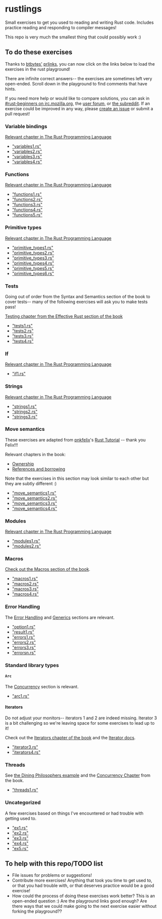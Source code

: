 # rustlings

Small exercises to get you used to reading and writing Rust code. Includes practice reading and responding to
compiler messages!

This repo is very much the smallest thing that could possibly work :)

## To do these exercises

Thanks to [btbytes'](https://twitter.com/btbytes) [prlinks](https://github.com/btbytes/prlink), you can now click on the links below to load the exercises in the rust playground!

There are infinite correct answers-- the exercises are sometimes left very open-ended. Scroll down in the playground to find comments that have hints.

If you need more help or would like to compare solutions, you can ask in [#rust-beginners on irc.mozilla.org](https://chat.mibbit.com/?server=irc.mozilla.org&channel=%23rust-beginners ), the [user forum](https://users.rust-lang.org/), or [the subreddit](https://reddit.com/r/rust). If an exercise could be improved in any way, please [create an issue](https://github.com/carols10cents/rustlings/issues/new) or submit a pull request!

### Variable bindings

[Relevant chapter in The Rust Programming Language](https://doc.rust-lang.org/stable/book/first-edition/variable-bindings.html)

- ["variables1.rs"](https://play.rust-lang.org/?code=%2F%2F+variables1.rs%0A%2F%2F+Make+me+compile%21+Scroll+down+for+hints+%3A%29%0A%0Afn+main%28%29+%7B%0A++++x+%3D+5%3B%0A++++println%21%28%22x+has+the+value+%7B%7D%22%2C+x%29%3B%0A%7D%0A%0A%0A%0A%0A%0A%0A%0A%0A%0A%0A%0A%0A%0A%0A%0A%0A%0A%0A%0A%0A%0A%0A%0A%0A%0A%0A%0A%0A%0A%0A%0A%0A%0A%2F%2F+Hint%3A+The+declaration+on+line+4+is+missing+a+keyword+that+is+needed+in+Rust%0A%2F%2F+to+create+a+new+variable+binding.%0A)
- ["variables2.rs"](https://play.rust-lang.org/?code=%2F%2F+variables2.rs%0A%2F%2F+Make+me+compile%21+Scroll+down+for+hints+%3A%29%0A%0Afn+main%28%29+%7B%0A++++let+x%3B%0A++++if+x+%3D%3D+10+%7B%0A++++++++println%21%28%22Ten%21%22%29%3B%0A++++%7D+else+%7B%0A++++++++println%21%28%22Not+ten%21%22%29%3B%0A++++%7D%0A%7D%0A%0A%0A%0A%0A%0A%0A%0A%0A%0A%0A%0A%0A%0A%0A%0A%0A%0A%0A%0A%0A%0A%0A%0A%0A%0A%0A%0A%0A%0A%2F%2F+The+compiler+message+is+saying+that+Rust+cannot+infer+the+type+that+the%0A%2F%2F+variable+binding+%60x%60+has+with+what+is+given+here.%0A%2F%2F+What+happens+if+you+annotate+line+4+with+a+type+annotation%3F%0A%2F%2F+What+if+you+give+x+a+value%3F%0A%2F%2F+What+if+you+do+both%3F%0A%2F%2F+What+type+should+x+be%2C+anyway%3F%0A%2F%2F+What+if+x+is+the+same+type+as+10%3F+What+if+it%27s+a+different+type%3F%0A)
- ["variables3.rs"](https://play.rust-lang.org/?code=%2F%2F+variables3.rs%0A%2F%2F+Make+me+compile%21+Scroll+down+for+hints+%3A%29%0A%0Afn+main%28%29+%7B%0A++++let+x+%3D+3%3B%0A++++println%21%28%22Number+%7B%7D%22%2C+x%29%3B%0A++++x+%3D+5%3B%0A++++println%21%28%22Number+%7B%7D%22%2C+x%29%3B%0A%7D%0A%0A%0A%0A%0A%0A%0A%0A%0A%0A%0A%0A%0A%0A%0A%0A%0A%0A%0A%0A%0A%0A%0A%0A%0A%0A%0A%0A%0A%0A%0A%0A%2F%2F+In+Rust%2C+variable+bindings+are+immutable+by+default.+But+here+we%27re+trying%0A%2F%2F+to+reassign+a+different+value+to+x%21+There%27s+a+keyword+we+can+use+to+make%0A%2F%2F+a+variable+binding+mutable+instead.%0A)
- ["variables4.rs"](https://play.rust-lang.org/?code=%2F%2F+variables4.rs%0A%2F%2F+Make+me+compile%21+Scroll+down+for+hints+%3A%29%0A%0Afn+main%28%29+%7B%0A++++let+x%3A+i32%3B%0A++++println%21%28%22Number+%7B%7D%22%2C+x%29%3B%0A%7D%0A%0A%0A%0A%0A%0A%0A%0A%0A%0A%0A%0A%0A%0A%0A%0A%0A%0A%0A%0A%0A%0A%0A%0A%0A%0A%0A%0A%0A%0A%0A%0A%0A%0A%2F%2F+Oops%21+In+this+exercise%2C+we+have+a+variable+binding+that+we%27ve+created+on%0A%2F%2F+line+4%2C+and+we%27re+trying+to+use+it+on+line+5%2C+but+we+haven%27t+given+it+a%0A%2F%2F+value.+We+can%27t+print+out+something+that+isn%27t+there%3B+try+giving+x+a+value%21%0A%2F%2F+This+is+an+error+that+can+cause+bugs+that%27s+very+easy+to+make+in+any%0A%2F%2F+programming+language+--+thankfully+the+Rust+compiler+has+caught+this+for+us%21%0A)

### Functions

[Relevant chapter in The Rust Programming Language](https://doc.rust-lang.org/stable/book/first-edition/functions.html)

- ["functions1.rs"](https://play.rust-lang.org/?code=%2F%2F+functions1.rs%0A%2F%2F+Make+me+compile%21+Scroll+down+for+hints+%3A%29%0A%0Afn+main%28%29+%7B%0A++++call_me%28%29%3B%0A%7D%0A%0A%0A%0A%0A%0A%0A%0A%0A%0A%0A%0A%0A%0A%0A%0A%0A%0A%0A%0A%0A%0A%0A%0A%0A%0A%0A%0A%0A%0A%0A%0A%0A%0A%0A%2F%2F+This+main+function+is+calling+a+function+that+it+expects+to+exist%2C+but+the%0A%2F%2F+function+doesn%27t+exist.+It+expects+this+function+to+have+the+name+%60call_me%60.%0A%2F%2F+It+expects+this+function+to+not+take+any+arguments+and+not+return+a+value.%0A%2F%2F+Sounds+a+lot+like+%60main%60%2C+doesn%27t+it%3F%0A)
- ["functions2.rs"](https://play.rust-lang.org/?code=%2F%2F+functions2.rs%0A%2F%2F+Make+me+compile%21+Scroll+down+for+hints+%3A%29%0A%0Afn+main%28%29+%7B%0A++++call_me%283%29%3B%0A%7D%0A%0Afn+call_me%28num%29+%7B%0A++++for+i+in+0..num+%7B%0A++++++++println%21%28%22Ring%21+Call+number+%7B%7D%22%2C+i+%2B+1%29%3B%0A++++%7D%0A%7D%0A%0A%0A%0A%0A%0A%0A%0A%0A%0A%0A%0A%0A%0A%0A%0A%0A%0A%0A%0A%0A%0A%0A%0A%0A%0A%0A%0A%0A%2F%2F+Rust+requires+that+all+parts+of+a+function%27s+signature+have+type+annotations%2C%0A%2F%2F+but+%60call_me%60+is+missing+the+type+annotation+of+%60num%60.%0A)
- ["functions3.rs"](https://play.rust-lang.org/?code=%2F%2F+functions3.rs%0A%2F%2F+Make+me+compile%21+Scroll+down+for+hints+%3A%29%0A%0Afn+main%28%29+%7B%0A++++call_me%28%29%3B%0A%7D%0A%0Afn+call_me%28num%3A+i32%29+%7B%0A++++for+i+in+0..num+%7B%0A++++++++println%21%28%22Ring%21+Call+number+%7B%7D%22%2C+i+%2B+1%29%3B%0A++++%7D%0A%7D%0A%0A%0A%0A%0A%0A%0A%0A%0A%0A%0A%0A%0A%0A%0A%0A%0A%0A%0A%0A%0A%0A%0A%0A%0A%0A%0A%0A%0A%2F%2F+This+time%2C+the+function+*declaration*+is+okay%2C+but+there%27s+something+wrong%0A%2F%2F+with+the+place+where+we%27re+calling+the+function.%0A)
- ["functions4.rs"](https://play.rust-lang.org/?code=%2F%2F+functions4.rs%0A%2F%2F+Make+me+compile%21+Scroll+down+for+hints+%3A%29%0A%0A%2F%2F+This+store+is+having+a+sale+where+if+the+price+is+an+even+number%2C+you+get%0A%2F%2F+10+%28money+unit%29+off%2C+but+if+it%27s+an+odd+number%2C+it%27s+3+%28money+unit%29+less.%0A%0Afn+main%28%29+%7B%0A++++let+original_price+%3D+51%3B%0A++++println%21%28%22Your+sale+price+is+%7B%7D%22%2C+sale_price%28original_price%29%29%3B%0A%7D%0A%0Afn+sale_price%28price%3A+i32%29+-%3E+%7B%0A++++if+is_even%28price%29+%7B%0A++++++++price+-+10%0A++++%7D+else+%7B%0A++++++++price+-+3%0A++++%7D%0A%7D%0A%0Afn+is_even%28num%3A+i32%29+-%3E+bool+%7B%0A++++num+%25+2+%3D%3D+0%0A%7D%0A%0A%0A%0A%0A%0A%0A%0A%0A%0A%0A%0A%0A%0A%0A%0A%0A%0A%0A%0A%2F%2F+The+error+message+points+to+line+10+and+says+it+expects+a+type+after+the%0A%2F%2F+%60-%3E%60.+This+is+where+the+function%27s+return+type+should+be--+take+a+look+at%0A%2F%2F+the+%60is_even%60+function+for+an+example%21%0A)
- ["functions5.rs"](https://play.rust-lang.org/?code=%2F%2F+functions5.rs%0A%2F%2F+Make+me+compile%21+Scroll+down+for+hints+%3A%29%0A%0Afn+main%28%29+%7B%0A++++let+answer+%3D+square%283%29%3B%0A++++println%21%28%22The+answer+is+%7B%7D%22%2C+answer%29%3B%0A%7D%0A%0Afn+square%28num%3A+i32%29+-%3E+i32+%7B%0A++++num+*+num%3B%0A%7D%0A%0A%0A%0A%0A%0A%0A%0A%0A%0A%0A%0A%0A%0A%0A%0A%0A%0A%0A%0A%0A%0A%0A%0A%0A%0A%0A%0A%0A%0A%2F%2F+This+is+a+really+common+error+that+can+be+fixed+by+removing+one+character.%0A%2F%2F+It+happens+because+Rust+distinguishes+between+expressions+and+statements%3A+expressions+return%0A%2F%2F+a+value+and+statements+don%27t.+We+want+to+return+a+value+from+the+%60square%60+function%2C+but+it%0A%2F%2F+isn%27t+returning+one+right+now...%0A)

### Primitive types

[Relevant chapter in The Rust Programming Language](https://doc.rust-lang.org/stable/book/first-edition/primitive-types.html)

- ["primitive_types1.rs"](https://play.rust-lang.org/?code=%2F%2F+primitive_types1.rs%0A%2F%2F+Fill+in+the+rest+of+the+line+that+has+code+missing%21%0A%2F%2F+No+hints%2C+there%27s+no+tricks%2C+just+get+used+to+typing+these+%3A%29%0A%0Afn+main%28%29+%7B%0A++++%2F%2F+Booleans+%28%60bool%60%29%0A%0A++++let+is_morning+%3D+true%3B%0A++++if+is_morning+%7B%0A++++++++println%21%28%22Good+morning%21%22%29%3B%0A++++%7D%0A%0A++++let+%2F%2F+Finish+the+rest+of+this+line+like+the+example%21+Or+make+it+be+false%21%0A++++if+is_evening+%7B%0A++++++++println%21%28%22Good+evening%21%22%29%3B%0A++++%7D%0A%7D%0A)
- ["primitive_types2.rs"](https://play.rust-lang.org/?code=%2F%2F+primitive_types2.rs%0A%2F%2F+Fill+in+the+rest+of+the+line+that+has+code+missing%21%0A%2F%2F+No+hints%2C+there%27s+no+tricks%2C+just+get+used+to+typing+these+%3A%29%0A%0Afn+main%28%29+%7B%0A++++%2F%2F+Characters+%28%60char%60%29%0A%0A++++let+my_first_initial+%3D+%27C%27%3B%0A++++if+my_first_initial.is_alphabetic%28%29+%7B%0A++++++++println%21%28%22Alphabetical%21%22%29%3B%0A++++%7D+else+if+my_first_initial.is_numeric%28%29+%7B%0A++++++++println%21%28%22Numerical%21%22%29%3B%0A++++%7D+else+%7B%0A++++++++println%21%28%22Neither+alphabetic+nor+numeric%21%22%29%3B%0A++++%7D%0A%0A++++let+%2F%2F+Finish+this+line+like+the+example%21+What%27s+your+favorite+character%3F%0A++++%2F%2F+Try+a+letter%2C+try+a+number%2C+try+a+special+character%2C+try+a+character%0A++++%2F%2F+from+a+different+language+than+your+own%2C+try+an+emoji%21%0A++++if+your_character.is_alphabetic%28%29+%7B%0A++++++++println%21%28%22Alphabetical%21%22%29%3B%0A++++%7D+else+if+your_character.is_numeric%28%29+%7B%0A++++++++println%21%28%22Numerical%21%22%29%3B%0A++++%7D+else+%7B%0A++++++++println%21%28%22Neither+alphabetic+nor+numeric%21%22%29%3B%0A++++%7D%0A%7D%0A)
- ["primitive_types3.rs"](https://play.rust-lang.org/?code=%2F%2F+primitive_types3.rs%0A%2F%2F+Create+an+array+with+at+least+100+elements+in+it+where+the+%3F%3F%3F+is.+%0A%2F%2F+Scroll+down+for+hints%21%0A%0Afn+main%28%29+%7B%0A++++let+a+%3D+%3F%3F%3F%0A%0A++++if+a.len%28%29+%3E%3D+100+%7B%0A++++++++println%21%28%22Wow%2C+that%27s+a+big+array%21%22%29%3B%0A++++%7D+else+%7B%0A++++++++println%21%28%22Meh%2C+I+eat+arrays+like+that+for+breakfast.%22%29%3B%0A++++%7D%0A%7D%0A%0A%0A%0A%0A%0A%0A%0A%0A%0A%0A%0A%0A%0A%0A%0A%0A%0A%0A%0A%0A%0A%0A%0A%0A%0A%0A%0A%2F%2F+There%27s+a+shorthand+to+initialize+Arrays+with+a+certain+size+that+does+not+%0A%2F%2F+require+you+to+type+in+100+items+%28but+you+certainly+can+if+you+want%21%29%0A%2F%2F+Check+out+the+Primitive+Types+-%3E+Arrays+section+of+the+book%3A%0A%2F%2F+https%3A%2F%2Fdoc.rust-lang.org%2Fstable%2Fbook%2Fsecond-edition%2Fch03-02-data-types.html%23arrays%0A%2F%2F+Bonus%3A+what+are+some+other+things+you+could+have+that+would+return+true%0A%2F%2F+for+%60a.len%28%29+%3E%3D+100%60%3F%0A)
- ["primitive_types4.rs"](https://play.rust-lang.org/?code=%2F%2F+primitive_types4.rs%0A%2F%2F+Get+a+slice+out+of+Array+a+where+the+%3F%3F%3F+is+so+that+the+%60if%60+statement%0A%2F%2F+returns+true.+Scroll+down+for+hints%21%21%0A%0Afn+main%28%29+%7B%0A++++let+a+%3D+%5B1%2C+2%2C+3%2C+4%2C+5%5D%3B%0A%0A++++let+nice_slice+%3D+%3F%3F%3F%0A%0A++++if+nice_slice+%3D%3D+%5B2%2C+3%2C+4%5D+%7B%0A++++++++println%21%28%22Nice+slice%21%22%29%3B%0A++++%7D+else+%7B%0A++++++++println%21%28%22Not+quite+what+I+was+expecting...+I+see%3A+%7B%3A%3F%7D%22%2C+nice_slice%29%3B%0A++++%7D%0A%7D%0A%0A%0A%0A%0A%0A%0A%0A%0A%0A%0A%0A%0A%0A%0A%0A%0A%0A%0A%0A%0A%0A%0A%0A%0A%0A%2F%2F+Take+a+look+at+the+Primitive+Types+-%3E+Slices+section+of+the+book%3A%0A%2F%2F+http%3A%2F%2Fdoc.rust-lang.org%2Fstable%2Fbook%2Fprimitive-types.html%23slices%0A%2F%2F+and+use+the+starting+and+ending+indices+of+the+items+in+the+Array%0A%2F%2F+that+you+want+to+end+up+in+the+slice.%0A%0A%2F%2F+If+you%27re+curious+why+the+right+hand+of+the+%60%3D%3D%60+comparison+does+not%0A%2F%2F+have+an+ampersand+for+a+reference+since+the+left+hand+side+is+a%0A%2F%2F+reference%2C+take+a+look+at+the+Deref+coercions+chapter%3A%0A%2F%2F+http%3A%2F%2Fdoc.rust-lang.org%2Fstable%2Fbook%2Fderef-coercions.html%0A)
- ["primitive_types5.rs"](https://play.rust-lang.org/?code=%2F%2F+primitive_types5.rs%0A%2F%2F+Destructure+the+%60cat%60+tuple+so+that+the+println+will+work.%0A%2F%2F+Scroll+down+for+hints%21%0A%0Afn+main%28%29+%7B%0A++++let+cat+%3D+%28%22Furry+McFurson%22%2C+3.5%29%3B%0A++++let+%2F*+your+pattern+here+*%2F+%3D+cat%3B%0A%0A++++println%21%28%22%7B%7D+is+%7B%7D+years+old.%22%2C+name%2C+age%29%3B%0A%7D%0A%0A%0A%0A%0A%0A%0A%0A%0A%0A%0A%0A%0A%0A%0A%0A%0A%0A%0A%0A%0A%0A%0A%0A%0A%0A%0A%0A%0A%0A%0A%2F%2F+Take+a+look+at+the+Primitive+Types+-%3E+Tuples+section+of+the+book%3A%0A%2F%2F+http%3A%2F%2Fdoc.rust-lang.org%2Fstable%2Fbook%2Fprimitive-types.html%23tuples%0A%2F%2F+Particularly+the+part+about+%22destructuring+lets%22.+You%27ll+need+to%0A%2F%2F+make+a+pattern+to+bind+%60name%60+and+%60age%60+to+the+appropriate+parts%0A%2F%2F+of+the+tuple.+You+can+do+it%21%21%0A)
- ["primitive_types6.rs"](https://play.rust-lang.org/?code=%2F%2F+primitive_types6.rs%0A%2F%2F+Use+a+tuple+index+to+access+the+second+element+of+%60numbers%60.%0A%2F%2F+You+can+put+this+right+into+the+%60println%21%60+where+the+%3F%3F%3F+is.%0A%2F%2F+Scroll+down+for+hints%21%0A%0Afn+main%28%29+%7B%0A++++let+numbers+%3D+%281%2C+2%2C+3%29%3B%0A++++println%21%28%22The+second+number+is+%7B%7D%22%2C+%3F%3F%3F%29%3B%0A%7D%0A%0A%0A%0A%0A%0A%0A%0A%0A%0A%0A%0A%0A%0A%0A%0A%0A%0A%0A%0A%0A%0A%0A%0A%0A%0A%0A%0A%0A%0A%0A%0A%2F%2F+While+you+could+use+a+destructuring+%60let%60+for+the+tuple+here%2C+try+%0A%2F%2F+indexing+into+it+instead%2C+as+explained+here%3A%0A%2F%2F+http%3A%2F%2Fdoc.rust-lang.org%2Fstable%2Fbook%2Fprimitive-types.html%23tuple-indexing%0A%2F%2F+Now+you+have+another+tool+in+your+toolbox%21%0A)

### Tests

Going out of order from the Syntax and Semantics section of the book to cover tests-- many of the
following exercises will ask you to make tests pass!

[Testing chapter from the Effective Rust section of the book](https://doc.rust-lang.org/stable/book/first-edition/testing.html)

- ["tests1.rs"](https://play.rust-lang.org/?code=%2F%2F+tests1.rs%0A%2F%2F+Tests+are+important+to+ensure+that+your+code+does+what+you+think+it+should+do.%0A%2F%2F+Tests+can+be+run+on+this+file+with+the+following+command%3A%0A%2F%2F+rustc+--test+tests1.rs%0A%0A%2F%2F+This+test+has+a+problem+with+it+--+make+the+test+compile%21+Make+the+test%0A%2F%2F+pass%21+Make+the+test+fail%21+Scroll+down+for+hints+%3A%29%0A%0A%23%5Bcfg%28test%29%5D%0Amod+tests+%7B%0A++++%23%5Btest%5D%0A++++fn+you_can_assert%28%29+%7B%0A++++++++assert%21%28%29%3B%0A++++%7D%0A%7D%0A%0A%0A%0A%0A%0A%0A%0A%0A%0A%0A%0A%0A%0A%0A%0A%0A%0A%0A%0A%0A%0A%0A%0A%0A%0A%0A%0A%0A%0A%2F%2F+You+don%27t+even+need+to+write+any+code+to+test+--+you+can+just+test+values+and+run+that%2C+even%0A%2F%2F+though+you+wouldn%27t+do+that+in+real+life+%3A%29+%60assert%21%60+is+a+macro+that+needs+an+argument.%0A%2F%2F+Depending+on+the+value+of+the+argument%2C+%60assert%21%60+will+do+nothing+%28in+which+case+the+test+will%0A%2F%2F+pass%29+or+%60assert%21%60+will+panic+%28in+which+case+the+test+will+fail%29.+So+try+giving+different+values%0A%2F%2F+to+%60assert%21%60+and+see+which+ones+compile%2C+which+ones+pass%2C+and+which+ones+fail+%3A%29%0A)
- ["tests2.rs"](https://play.rust-lang.org/?code=%2F%2F+tests2.rs%0A%2F%2F+This+test+has+a+problem+with+it+--+make+the+test+compile%21+Make+the+test%0A%2F%2F+pass%21+Make+the+test+fail%21+Scroll+down+for+hints+%3A%29%0A%0A%23%5Bcfg%28test%29%5D%0Amod+tests+%7B%0A++++%23%5Btest%5D%0A++++fn+you_can_assert_eq%28%29+%7B%0A++++++++assert_eq%21%28%29%3B%0A++++%7D%0A%7D%0A%0A%0A%0A%0A%0A%0A%0A%0A%0A%0A%0A%0A%0A%0A%0A%0A%0A%0A%0A%0A%0A%0A%0A%0A%0A%0A%0A%0A%0A%2F%2F+Like+the+previous+exercise%2C+you+don%27t+need+to+write+any+code+to+get+this+test+to+compile+and%0A%2F%2F+run.+%60assert_eq%21%60+is+a+macro+that+takes+two+arguments+and+compares+them.+Try+giving+it+two%0A%2F%2F+values+that+are+equal%21+Try+giving+it+two+arguments+that+are+different%21+Try+giving+it+two+values%0A%2F%2F+that+are+of+different+types%21+Try+switching+which+argument+comes+first+and+which+comes+second%21%0A)
- ["tests3.rs"](https://play.rust-lang.org/?code=%2F%2F+tests3.rs%0A%2F%2F+This+test+isn%27t+testing+our+function+--+make+it+do+that+in+such+a+way+that%0A%2F%2F+the+test+passes.+Then+write+a+second+test+that+tests+that+we+get+the+result%0A%2F%2F+we+expect+to+get+when+we+call+%60is_even%285%29%60.+Scroll+down+for+hints%21%0A%0Apub+fn+is_even%28num%3A+i32%29+-%3E+bool+%7B%0A++++num+%25+2+%3D%3D+0%0A%7D%0A%0A%23%5Bcfg%28test%29%5D%0Amod+tests+%7B%0A++++use+super%3A%3A*%3B%0A%0A++++%23%5Btest%5D%0A++++fn+is_true_when_even%28%29+%7B%0A++++++++assert%21%28false%29%3B%0A++++%7D%0A%7D%0A%0A%0A%0A%0A%0A%0A%0A%0A%0A%0A%0A%0A%0A%0A%0A%0A%0A%0A%0A%0A%0A%0A%2F%2F+You+can+call+a+function+right+where+you%27re+passing+arguments+to+%60assert%21%60+--+so+you+could+do%0A%2F%2F+something+like+%60assert%21%28having_fun%28%29%29%60.+If+you+want+to+check+that+you+indeed+get+false%2C+you%0A%2F%2F+can+negate+the+result+of+what+you%27re+doing+using+%60%21%60%2C+like+%60assert%21%28%21having_fun%28%29%29%60.%0A)
- ["tests4.rs"](https://play.rust-lang.org/?code=%2F%2F+tests4.rs%0A%2F%2F+This+test+isn%27t+testing+our+function+--+make+it+do+that+in+such+a+way+that%0A%2F%2F+the+test+passes.+Then+write+a+second+test+that+tests+that+we+get+the+result%0A%2F%2F+we+expect+to+get+when+we+call+%60times_two%60+with+a+negative+number.%0A%2F%2F+No+hints%2C+you+can+do+this+%3A%29%0A%0Apub+fn+times_two%28num%3A+i32%29+-%3E+i32+%7B%0A++++num+*+2%0A%7D%0A%0A%23%5Bcfg%28test%29%5D%0Amod+tests+%7B%0A++++use+super%3A%3A*%3B%0A%0A++++%23%5Btest%5D%0A++++fn+returns_twice_of_positive_numbers%28%29+%7B%0A++++++++assert_eq%21%284%2C+4%29%3B%0A++++%7D%0A%7D%0A)

### If

[Relevant chapter in The Rust Programming Language](https://doc.rust-lang.org/stable/book/first-edition/if.html)

- ["if1.rs"](https://play.rust-lang.org/?code=%2F%2F+if1.rs%0A%0Apub+fn+bigger%28a%3A+i32%2C+b%3Ai32%29+-%3E+i32+%7B%0A++++%2F%2F+Complete+this+function+to+return+the+bigger+number%21%0A++++%2F%2F+Do+not+use%3A%0A++++%2F%2F+-+return%0A++++%2F%2F+-+another+function+call%0A++++%2F%2F+-+additional+variables%0A++++%2F%2F+Scroll+down+for+hints.%0A%7D%0A%0A%23%5Bcfg%28test%29%5D%0Amod+tests+%7B%0A++++use+super%3A%3A*%3B%0A%0A++++%23%5Btest%5D%0A++++fn+ten_is_bigger_than_eight%28%29+%7B%0A++++++++assert_eq%21%2810%2C+bigger%2810%2C+8%29%29%3B%0A++++%7D%0A%0A++++%23%5Btest%5D%0A++++fn+fortytwo_is_bigger_than_thirtytwo%28%29+%7B%0A++++++++assert_eq%21%2842%2C+bigger%2832%2C+42%29%29%3B%0A++++%7D%0A%7D%0A%0A%0A%0A%0A%0A%0A%0A%0A%0A%0A%0A%0A%0A%0A%0A%0A%0A%0A%0A%0A%0A%0A%0A%0A%0A%2F%2F+It%27s+possible+to+do+this+in+one+line+if+you+would+like%21%0A%2F%2F+Some+similar+examples+from+other+languages%3A%0A%2F%2F+-+In+C%28%2B%2B%29+this+would+be%3A+%60a+%3E+b+%3F+a+%3A+b%60%0A%2F%2F+-+In+Python+this+would+be%3A++%60a+if+a+%3E+b+else+b%60%0A%2F%2F+Remember+in+Rust+that%3A%0A%2F%2F+-+the+%60if%60+condition+does+not+need+to+be+surrounded+by+parentheses%0A%2F%2F+-+%60if%60%2F%60else%60+conditionals+are+expressions%0A%2F%2F+-+Each+condition+is+followed+by+a+%60%7B%7D%60+block.%0A)

### Strings

[Relevant chapter in The Rust Programming Language](https://doc.rust-lang.org/stable/book/first-edition/strings.html)

- ["strings1.rs"](https://play.rust-lang.org/?code=%2F%2F+strings1.rs%0A%2F%2F+Make+me+compile+without+changing+the+function+signature%21+Scroll+down+for+hints+%3A%29%0A%0Afn+main%28%29+%7B%0A++++let+answer+%3D+current_favorite_color%28%29%3B%0A++++println%21%28%22My+current+favorite+color+is+%7B%7D%22%2C+answer%29%3B%0A%7D%0A%0Afn+current_favorite_color%28%29+-%3E+String+%7B%0A++++%22blue%22%0A%7D%0A%0A%0A%0A%0A%0A%0A%0A%0A%0A%0A%0A%0A%0A%0A%0A%0A%0A%0A%0A%0A%0A%0A%0A%0A%0A%0A%0A%0A%0A%2F%2F+The+%60current_favorite_color%60+function+is+currently+returning+a+string+slice+with+the+%60%27static%60%0A%2F%2F+lifetime.+We+know+this+because+the+data+of+the+string+lives+in+our+code+itself+--+it+doesn%27t%0A%2F%2F+come+from+a+file+or+user+input+or+another+program+--+so+it+will+live+as+long+as+our+program%0A%2F%2F+lives.+But+it+is+still+a+string+slice.+There%27s+one+way+to+create+a+%60String%60+by+converting+a%0A%2F%2F+string+slice+covered+in+the+Strings+chapter+of+the+book%2C+and+another+way+that+uses+the+%60From%60%0A%2F%2F+trait.%0A)
- ["strings2.rs"](https://play.rust-lang.org/?code=%2F%2F+strings2.rs%0A%2F%2F+Make+me+compile+without+changing+the+function+signature%21+Scroll+down+for+hints+%3A%29%0A%0Afn+main%28%29+%7B%0A++++let+word+%3D+String%3A%3Afrom%28%22green%22%29%3B+%2F%2F+Try+not+changing+this+line+%3A%29%0A++++if+is_a_color_word%28word%29+%7B%0A++++++++println%21%28%22That+is+a+color+word+I+know%21%22%29%3B%0A++++%7D+else+%7B%0A++++++++println%21%28%22That+is+not+a+color+word+I+know.%22%29%3B%0A++++%7D%0A%7D%0A%0Afn+is_a_color_word%28attempt%3A+%26str%29+-%3E+bool+%7B%0A++++attempt+%3D%3D+%22green%22+%7C%7C+attempt+%3D%3D+%22blue%22+%7C%7C+attempt+%3D%3D+%22red%22%0A%7D%0A%0A%0A%0A%0A%0A%0A%0A%0A%0A%0A%0A%0A%0A%0A%0A%0A%0A%0A%0A%0A%0A%0A%0A%0A%0A%0A%2F%2F+Yes%2C+it+would+be+really+easy+to+fix+this+by+just+changing+the+value+bound+to+%60word%60+to+be+a%0A%2F%2F+string+slice+instead+of+a+%60String%60%2C+wouldn%27t+it%3F%3F+There+is+a+way+to+add+one+character+to+line%0A%2F%2F+5%2C+though%2C+that+will+coerce+the+%60String%60+into+a+string+slice.%0A)
- ["strings3.rs"](https://play.rust-lang.org/?code=%2F%2F+strings3.rs%0A%2F%2F+Ok%2C+here+are+a+bunch+of+values--+some+are+%60Strings%60%2C+some+are+%60%26strs%60.+Your%0A%2F%2F+task+is+to+call+one+of+these+two+functions+on+each+value+depending+on+what%0A%2F%2F+you+think+each+value+is.+That+is%2C+add+either+%60string_slice%60+or+%60string%60%0A%2F%2F+before+the+parentheses+on+each+line.+If+you%27re+right%2C+it+will+compile%21%0A%0Afn+string_slice%28arg%3A+%26str%29+%7B+println%21%28%22%7B%7D%22%2C+arg%29%3B+%7D%0Afn+string%28arg%3A+String%29+%7B+println%21%28%22%7B%7D%22%2C+arg%29%3B+%7D%0A%0Afn+main%28%29+%7B%0A++++%28%22blue%22%29%3B%0A++++%28%22red%22.to_string%28%29%29%3B%0A++++%28String%3A%3Afrom%28%22hi%22%29%29%3B%0A++++%28%22rust+is+fun%21%22.to_owned%28%29%29%3B%0A++++%28%22nice+weather%22.into%28%29%29%3B%0A++++%28format%21%28%22Interpolation+%7B%7D%22%2C+%22Station%22%29%29%3B%0A++++%28%26String%3A%3Afrom%28%22abc%22%29%5B0..1%5D%29%3B%0A++++%28%22++hello+there+%22.trim%28%29%29%3B%0A++++%28%22Happy+Monday%21%22.to_string%28%29.replace%28%22Mon%22%2C+%22Tues%22%29%29%3B%0A++++%28%22mY+sHiFt+KeY+iS+sTiCkY%22.to_lowercase%28%29%29%3B%0A%7D%0A)

### Move semantics

These exercises are adapted from [pnkfelix]()'s [Rust Tutorial](https://pnkfelix.github.io/rust-examples-icfp2014/) -- thank you Felix!!!

Relevant chapters in the book:
- [Ownership](https://doc.rust-lang.org/stable/book/first-edition/ownership.html)
- [References and borrowing](https://doc.rust-lang.org/stable/book/first-edition/references-and-borrowing.html)

Note that the exercises in this section may look similar to each other but they are subtly different :)

- ["move_semantics1.rs"](https://play.rust-lang.org/?code=%2F%2F+move_semantics1.rs%0A%2F%2F+Make+me+compile%21+Scroll+down+for+hints+%3A%29%0A%0Apub+fn+main%28%29+%7B%0A++++let+vec0+%3D+Vec%3A%3Anew%28%29%3B%0A%0A++++let+vec1+%3D+fill_vec%28vec0%29%3B%0A%0A++++println%21%28%22%7B%7D+has+length+%7B%7D+content+%60%7B%3A%3F%7D%60%22%2C+%22vec1%22%2C+vec1.len%28%29%2C+vec1%29%3B%0A%0A++++vec1.push%2888%29%3B%0A%0A++++println%21%28%22%7B%7D+has+length+%7B%7D+content+%60%7B%3A%3F%7D%60%22%2C+%22vec1%22%2C+vec1.len%28%29%2C+vec1%29%3B%0A%0A%7D%0A%0Afn+fill_vec%28vec%3A+Vec%3Ci32%3E%29+-%3E+Vec%3Ci32%3E+%7B%0A++++let+mut+vec+%3D+vec%3B%0A%0A++++vec.push%2822%29%3B%0A++++vec.push%2844%29%3B%0A++++vec.push%2866%29%3B%0A%0A++++vec%0A%7D%0A%0A%0A%0A%0A%0A%0A%0A%0A%0A%0A%0A%0A%0A%0A%0A%2F%2F+So+you%27ve+got+the+%22cannot+borrow+immutable+local+variable+%60vec1%60+as+mutable%22+error+on+line+10%2C%0A%2F%2F+right%3F+The+fix+for+this+is+going+to+be+adding+one+keyword%2C+and+the+addition+is+NOT+on+line+10%0A%2F%2F+where+the+error+is.%0A)
- ["move_semantics2.rs"](https://play.rust-lang.org/?code=%2F%2F+move_semantics2.rs%0A%2F%2F+Make+me+compile+without+changing+line+9%21+Scroll+down+for+hints+%3A%29%0A%0Apub+fn+main%28%29+%7B%0A++++let+vec0+%3D+Vec%3A%3Anew%28%29%3B%0A%0A++++let+mut+vec1+%3D+fill_vec%28vec0%29%3B%0A%0A++++%2F%2F+Do+not+change+the+following+line%21%0A++++println%21%28%22%7B%7D+has+length+%7B%7D+content+%60%7B%3A%3F%7D%60%22%2C+%22vec0%22%2C+vec0.len%28%29%2C+vec0%29%3B%0A%0A++++vec1.push%2888%29%3B%0A%0A++++println%21%28%22%7B%7D+has+length+%7B%7D+content+%60%7B%3A%3F%7D%60%22%2C+%22vec1%22%2C+vec1.len%28%29%2C+vec1%29%3B%0A%0A%7D%0A%0Afn+fill_vec%28vec%3A+Vec%3Ci32%3E%29+-%3E+Vec%3Ci32%3E+%7B%0A++++let+mut+vec+%3D+vec%3B%0A%0A++++vec.push%2822%29%3B%0A++++vec.push%2844%29%3B%0A++++vec.push%2866%29%3B%0A%0A++++vec%0A%7D%0A%0A%0A%0A%0A%0A%0A%0A%0A%0A%0A%0A%0A%0A%0A%2F%2F+So+%60vec0%60+is+being+*moved*+into+the+function+%60fill_vec%60+when+we+call+it+on%0A%2F%2F+line+6%2C+which+means+it+gets+dropped+at+the+end+of+%60fill_vec%60%2C+which+means+we%0A%2F%2F+can%27t+use+%60vec0%60+again+on+line+9+%28or+anywhere+else+in+%60main%60+after+the%0A%2F%2F+%60fill_vec%60+call+for+that+matter%29.+We+could+fix+this+in+a+few+ways%2C+try+them%0A%2F%2F+all%21%0A%2F%2F+1.+Make+another%2C+separate+version+of+the+data+that%27s+in+%60vec0%60+and+pass+that%0A%2F%2F+to+%60fill_vec%60+instead.%0A%2F%2F+2.+Make+%60fill_vec%60+borrow+its+argument+instead+of+taking+ownership+of+it%2C%0A%2F%2F+and+then+copy+the+data+within+the+function+in+order+to+return+an+owned%0A%2F%2F+%60Vec%3Ci32%3E%60%0A%2F%2F+3.+Make+%60fill_vec%60+*mutably*+borrow+its+argument+%28which+will+need+to+be%0A%2F%2F+mutable%29%2C+modify+it+directly%2C+then+not+return+anything.+Then+you+can+get+rid%0A%2F%2F+of+%60vec1%60+entirely+--+note+that+this+will+change+what+gets+printed+by+the%0A%2F%2F+first+%60println%21%60%0A)
- ["move_semantics3.rs"](https://play.rust-lang.org/?code=%2F%2F+move_semantics3.rs%0A%2F%2F+Make+me+compile+without+adding+new+lines--+just+changing+existing+lines%21%0A%2F%2F+%28no+lines+with+multiple+semicolons+necessary%21%29%0A%2F%2F+Scroll+down+for+hints+%3A%29%0A%0Apub+fn+main%28%29+%7B%0A++++let+vec0+%3D+Vec%3A%3Anew%28%29%3B%0A%0A++++let+mut+vec1+%3D+fill_vec%28vec0%29%3B%0A%0A++++println%21%28%22%7B%7D+has+length+%7B%7D+content+%60%7B%3A%3F%7D%60%22%2C+%22vec1%22%2C+vec1.len%28%29%2C+vec1%29%3B%0A%0A++++vec1.push%2888%29%3B%0A%0A++++println%21%28%22%7B%7D+has+length+%7B%7D+content+%60%7B%3A%3F%7D%60%22%2C+%22vec1%22%2C+vec1.len%28%29%2C+vec1%29%3B%0A%0A%7D%0A%0Afn+fill_vec%28vec%3A+Vec%3Ci32%3E%29+-%3E+Vec%3Ci32%3E+%7B%0A++++vec.push%2822%29%3B%0A++++vec.push%2844%29%3B%0A++++vec.push%2866%29%3B%0A%0A++++vec%0A%7D%0A%0A%0A%0A%0A%0A%0A%0A%0A%0A%0A%0A%0A%0A%0A%0A%0A%0A%2F%2F+The+difference+between+this+one+and+the+previous+ones+is+that+the+first+line%0A%2F%2F+of+%60fn+fill_vec%60+that+had+%60let+mut+vec+%3D+vec%3B%60+is+no+longer+there.+You+can%2C%0A%2F%2F+instead+of+adding+that+line+back%2C+add+%60mut%60+in+one+place+that+will+change%0A%2F%2F+an+existing+binding+to+be+a+mutable+binding+instead+of+an+immutable+one+%3A%29%0A)
- ["move_semantics4.rs"](https://play.rust-lang.org/?code=%2F%2F+move_semantics4.rs%0A%2F%2F+Refactor+this+code+so+that+instead+of+having+%60vec0%60+and+creating+the+vector%0A%2F%2F+in+%60fn+main%60%2C+we+instead+create+it+within+%60fn+fill_vec%60+and+transfer+the%0A%2F%2F+freshly+created+vector+from+fill_vec+to+its+caller.+Scroll+for+hints%21%0A%0Apub+fn+main%28%29+%7B%0A++++let+vec0+%3D+Vec%3A%3Anew%28%29%3B%0A%0A++++let+mut+vec1+%3D+fill_vec%28vec0%29%3B%0A%0A++++println%21%28%22%7B%7D+has+length+%7B%7D+content+%60%7B%3A%3F%7D%60%22%2C+%22vec1%22%2C+vec1.len%28%29%2C+vec1%29%3B%0A%0A++++vec1.push%2888%29%3B%0A%0A++++println%21%28%22%7B%7D+has+length+%7B%7D+content+%60%7B%3A%3F%7D%60%22%2C+%22vec1%22%2C+vec1.len%28%29%2C+vec1%29%3B%0A%0A%7D%0A%0Afn+fill_vec%28vec%3A+Vec%3Ci32%3E%29+-%3E+Vec%3Ci32%3E+%7B%0A++++let+mut+vec+%3D+vec%3B%0A%0A++++vec.push%2822%29%3B%0A++++vec.push%2844%29%3B%0A++++vec.push%2866%29%3B%0A%0A++++vec%0A%7D%0A%0A%0A%0A%0A%0A%0A%0A%0A%0A%0A%0A%0A%2F%2F+Stop+reading+whenever+you+feel+like+you+have+enough+direction+%3A%29+Or+try%0A%2F%2F+doing+one+step+and+then+fixing+the+compiler+errors+that+result%21%0A%2F%2F+So+the+end+goal+is+to%3A%0A%2F%2F+-+get+rid+of+the+first+line+in+main+that+creates+the+new+vector%0A%2F%2F+-+so+then+%60vec0%60+doesn%27t+exist%2C+so+we+can%27t+pass+it+to+%60fill_vec%60%0A%2F%2F+-+we+don%27t+want+to+pass+anything+to+%60fill_vec%60%2C+so+its+signature+should%0A%2F%2F+++reflect+that+it+does+not+take+any+arguments%0A%2F%2F+-+since+we%27re+not+creating+a+new+vec+in+%60main%60+anymore%2C+we+need+to+create%0A%2F%2F+++a+new+vec+in+%60fill_vec%60%2C+similarly+to+the+way+we+did+in+%60main%60%0A)

### Modules

[Relevant chapter in The Rust Programming Language](https://doc.rust-lang.org/stable/book/first-edition/crates-and-modules.html)

- ["modules1.rs"](https://play.rust-lang.org/?code=%2F%2F+modules1.rs%0A%2F%2F+Make+me+compile%21+Scroll+down+for+hints+%3A%29%0A%0Amod+sausage_factory+%7B%0A++++fn+make_sausage%28%29+%7B%0A++++++++println%21%28%22sausage%21%22%29%3B%0A++++%7D%0A%7D%0A%0Afn+main%28%29+%7B%0A++++sausage_factory%3A%3Amake_sausage%28%29%3B%0A%7D%0A%0A%0A%0A%0A%0A%0A%0A%0A%0A%0A%0A%0A%0A%0A%0A%0A%0A%0A%0A%0A%0A%0A%0A%0A%0A%0A%0A%0A%2F%2F+Everything+is+private+in+Rust+by+default--+but+there%27s+a+keyword+we+can+use%0A%2F%2F+to+make+something+public%21+The+compiler+error+should+point+to+the+thing+that%0A%2F%2F+needs+to+be+public.%0A)
- ["modules2.rs"](https://play.rust-lang.org/?code=%2F%2F+modules2.rs%0A%2F%2F+Make+me+compile%21+Scroll+down+for+hints+%3A%29%0A%0Amod+us_presidential_frontrunners+%7B%0A++++use+self%3A%3Ademocrats%3A%3AHILLARY_CLINTON+as+democrat%3B%0A++++use+self%3A%3Arepublicans%3A%3ADONALD_TRUMP+as+republican%3B%0A%0A++++mod+democrats+%7B%0A++++++++pub+const+HILLARY_CLINTON%3A+%26%27static+str+%3D+%22Hillary+Clinton%22%3B%0A++++++++pub+const+BERNIE_SANDERS%3A+%26%27static+str+%3D+%22Bernie+Sanders%22%3B%0A++++%7D%0A%0A++++mod+republicans+%7B%0A++++++++pub+const+DONALD_TRUMP%3A+%26%27static+str+%3D+%22Donald+Trump%22%3B%0A++++++++pub+const+JEB_BUSH%3A+%26%27static+str+%3D+%22Jeb+Bush%22%3B%0A++++%7D%0A%7D%0A%0Afn+main%28%29+%7B%0A++++println%21%28%22candidates%3A+%7B%7D+and+%7B%7D%22%2C%0A+++++++++++++us_presidential_frontrunners%3A%3Ademocrat%2C%0A+++++++++++++us_presidential_frontrunners%3A%3Arepublican%29%3B%0A%7D%0A%0A%0A%0A%0A%0A%0A%0A%0A%0A%0A%0A%0A%0A%0A%0A%0A%0A%2F%2F+The+us_presidential_frontrunners+module+is+trying+to+present+an+external%0A%2F%2F+interface+%28the+%60democrat%60+and+%60republican%60+constants%29+that+is+different+than%0A%2F%2F+its+internal+structure+%28the+%60democrats%60+and+%60republicans%60+modules+and%0A%2F%2F+associated+constants%29.+It%27s+almost+there+except+for+one+keyword+missing+for%0A%2F%2F+each+constant.%0A%2F%2F+One+more+hint%3A+I+wish+the+compiler+error%2C+instead+of+saying+%22unresolved+name%0A%2F%2F+%60us_presidential_frontrunners%3A%3Ademocrat%60%22%2C+could+say++%22constant%0A%2F%2F+%60us_presidential_frontrunners%3A%3Ademocrat%60+is+private%22%21)

### Macros

[Check out the Macros section of the book](https://doc.rust-lang.org/book/first-edition/macros.html).

- ["macros1.rs"](https://play.rust-lang.org/?code=%2F%2F+macros1.rs%0A%2F%2F+Make+me+compile%21+Scroll+down+for+hints+%3A%29%0A%0Amacro_rules%21+my_macro+%7B%0A++++%28%29+%3D%3E+%7B%0A++++++++println%21%28%22Check+out+my+macro%21%22%29%3B%0A++++%7D%3B%0A%7D%0A%0Afn+main%28%29+%7B%0A++++my_macro%28%29%3B%0A%7D%0A%0A%0A%0A%0A%0A%0A%0A%0A%0A%0A%0A%0A%0A%0A%0A%0A%0A%0A%0A%0A%0A%0A%0A%0A%0A%0A%0A%0A%0A%0A%0A%0A%0A%0A%0A%0A%0A%0A%0A%0A%0A%0A%0A%0A%0A%0A%0A%0A%0A%2F%2F+When+you+call+a+macro%2C+you+need+to+add+something+special+compared+to+a%0A%2F%2F+regular+function+call.+If+you%27re+stuck%2C+take+a+look+at+what%27s+inside%0A%2F%2F+%60my_macro%60.%0A)
- ["macros2.rs"](https://play.rust-lang.org/?code=%2F%2F+macros2.rs%0A%2F%2F+Make+me+compile%21+Scroll+down+for+hints+%3A%29%0A%0Afn+main%28%29+%7B%0A++++my_macro%21%28%29%3B%0A%7D%0A%0Amacro_rules%21+my_macro+%7B%0A++++%28%29+%3D%3E+%7B%0A++++++++println%21%28%22Check+out+my+macro%21%22%29%3B%0A++++%7D%3B%0A%7D%0A%0A%0A%0A%0A%0A%0A%0A%0A%0A%0A%0A%0A%0A%0A%0A%0A%0A%0A%0A%0A%0A%0A%0A%0A%0A%0A%0A%0A%0A%0A%0A%0A%0A%0A%0A%0A%0A%0A%0A%0A%0A%0A%0A%0A%0A%0A%0A%0A%0A%2F%2F+Macros+don%27t+quite+play+by+the+same+rules+as+the+rest+of+Rust%2C+in+terms+of%0A%2F%2F+what%27s+available+where.%0A%0A%0A%0A%0A%0A%0A%0A%0A%2F%2F+Unlike+other+things+in+Rust%2C+the+order+of+%22where+you+define+a+macro%22+versus%0A%2F%2F+%22where+you+use+it%22+actually+matters.%0A)
- ["macros3.rs"](https://play.rust-lang.org/?code=%2F%2F+macros3.rs%0A%2F%2F+Make+me+compile%2C+without+taking+the+macro+out+of+the+module%21+Scroll+down+for+hints+%3A%29%0A%0Amod+macros+%7B%0A++++macro_rules%21+my_macro+%7B%0A++++++++%28%29+%3D%3E+%7B%0A++++++++++++println%21%28%22Check+out+my+macro%21%22%29%3B%0A++++++++%7D%3B%0A++++%7D%0A%7D%0A%0Afn+main%28%29+%7B%0A++++my_macro%21%28%29%3B%0A%7D%0A%0A%0A%0A%0A%0A%0A%0A%0A%0A%0A%0A%0A%0A%0A%0A%0A%0A%0A%0A%0A%0A%0A%0A%0A%0A%0A%0A%0A%0A%0A%0A%0A%0A%0A%0A%0A%0A%0A%0A%0A%0A%0A%0A%0A%0A%0A%0A%0A%0A%2F%2F+In+order+to+use+a+macro+outside+of+its+module%2C+you+need+to+do+something%0A%2F%2F+special+to+the+module+to+lift+the+macro+out+into+its+parent.%0A%0A%0A%0A%0A%0A%0A%0A%0A%2F%2F+The+same+trick+also+works+on+%22extern+crate%22+statements+for+crates+that+have%0A%2F%2F+exported+macros%2C+if+you%27ve+seen+any+of+those+around.%0A)
- ["macros4.rs"](https://play.rust-lang.org/?code=%2F%2F+macros4.rs%0A%2F%2F+Make+me+compile%21+Scroll+down+for+hints+%3A%29%0A%0Amacro_rules%21+my_macro+%7B%0A++++%28%29+%3D%3E+%7B%0A++++++++println%21%28%22Check+out+my+macro%21%22%29%3B%0A++++%7D%0A++++%28%24val%3Aexpr%29+%3D%3E+%7B%0A++++++++println%21%28%22Look+at+this+other+macro%3A+%7B%7D%22%2C+%24val%29%3B%0A++++%7D%0A%7D%0A%0Afn+main%28%29+%7B%0A++++my_macro%21%28%29%3B%0A++++my_macro%21%287777%29%3B%0A%7D%0A%0A%0A%0A%0A%0A%0A%0A%0A%0A%0A%0A%0A%0A%0A%0A%0A%0A%0A%0A%0A%0A%0A%0A%0A%0A%0A%0A%0A%0A%0A%0A%0A%0A%0A%0A%0A%0A%0A%0A%0A%0A%0A%0A%0A%0A%0A%0A%0A%0A%2F%2F+You+only+need+to+add+a+single+character+to+make+this+compile.%0A%0A%0A%0A%0A%0A%0A%0A%0A%0A%2F%2F+The+way+macros+are+written%2C+it+wants+to+see+something+between+each%0A%2F%2F+%22macro+arm%22%2C+so+it+can+separate+them.%0A)

### Error Handling

The [Error Handling](https://doc.rust-lang.org/stable/book/first-edition/error-handling.html) and [Generics](https://doc.rust-lang.org/stable/book/first-edition/generics.html) sections are relevant.

- ["option1.rs"](https://play.rust-lang.org/?code=%2F%2F+option1.rs%0A%2F%2F+This+example+panics+because+the+second+time+it+calls+%60pop%60%2C+the+%60vec%60%0A%2F%2F+is+empty%2C+so+%60pop%60+returns+%60None%60%2C+and+%60unwrap%60+panics+if+it%27s+called%0A%2F%2F+on+%60None%60.+Handle+this+in+a+more+graceful+way+than+calling+%60unwrap%60%21%0A%2F%2F+Scroll+down+for+hints+%3A%29%0A%0Afn+main%28%29+%7B%0A++++let+mut+list+%3D+vec%21%5B3%5D%3B%0A%0A++++let+last+%3D+list.pop%28%29.unwrap%28%29%3B%0A++++println%21%28%22The+last+item+in+the+list+is+%7B%3A%3F%7D%22%2C+last%29%3B%0A%0A++++let+second_to_last+%3D+list.pop%28%29.unwrap%28%29%3B%0A++++println%21%28%22The+second-to-last+item+in+the+list+is+%7B%3A%3F%7D%22%2C+second_to_last%29%3B%0A%7D%0A%0A%0A%0A%0A%0A%0A%0A%0A%0A%0A%0A%0A%0A%0A%0A%0A%0A%0A%0A%0A%0A%0A%0A%0A%0A%2F%2F+Try+using+a+%60match%60+statement+where+the+arms+are+%60Some%28thing%29%60+and+%60None%60.%0A%2F%2F+Or+set+a+default+value+to+print+out+if+you+get+%60None%60+by+using+the%0A%2F%2F+function+%60unwrap_or%60.%0A%2F%2F+Or+use+an+%60if+let%60+statement+on+the+result+of+%60pop%28%29%60+to+both+destructure%0A%2F%2F+a+%60Some%60+value+and+only+print+out+something+if+we+have+a+value%21%0A)
- ["result1.rs"](https://play.rust-lang.org/?code=%2F%2F+result1.rs%0A%2F%2F+Make+this+test+pass%21+Scroll+down+for+hints+%3A%29%0A%0A%23%5Bderive%28PartialEq%2CDebug%29%5D%0Astruct+PositiveNonzeroInteger%28u64%29%3B%0A%0A%23%5Bderive%28PartialEq%2CDebug%29%5D%0Aenum+CreationError+%7B%0A++++Negative%2C%0A++++Zero%2C%0A%7D%0A%0Aimpl+PositiveNonzeroInteger+%7B%0A++++fn+new%28value%3A+i64%29+-%3E+Result%3CPositiveNonzeroInteger%2C+CreationError%3E+%7B%0A++++++++Ok%28PositiveNonzeroInteger%28value+as+u64%29%29%0A++++%7D%0A%7D%0A%0A%23%5Btest%5D%0Afn+test_creation%28%29+%7B%0A++++assert%21%28PositiveNonzeroInteger%3A%3Anew%2810%29.is_ok%28%29%29%3B%0A++++assert_eq%21%28Err%28CreationError%3A%3ANegative%29%2C+PositiveNonzeroInteger%3A%3Anew%28-10%29%29%3B%0A++++assert_eq%21%28Err%28CreationError%3A%3AZero%29%2C+PositiveNonzeroInteger%3A%3Anew%280%29%29%3B%0A%7D%0A%0A%0A%0A%0A%0A%0A%0A%0A%0A%0A%0A%0A%0A%0A%0A%0A%2F%2F+%60PositiveNonzeroInteger%3A%3Anew%60+is+always+creating+a+new+instance+and+returning+an+%60Ok%60+result.%0A%2F%2F+It+should+be+doing+some+checking%2C+returning+an+%60Err%60+result+if+those+checks+fail%2C+and+only%0A%2F%2F+returning+an+%60Ok%60+result+if+those+checks+determine+that+everything+is...+okay+%3A%29%0A)
- ["errors1.rs"](https://play.rust-lang.org/?code=%2F%2F+errors1.rs%0A%2F%2F+This+function+refuses+to+generate+text+to+be+printed+on+a+nametag+if%0A%2F%2F+you+pass+it+an+empty+string.+It%27d+be+nicer+if+it+explained+what+the+problem%0A%2F%2F+was%2C+instead+of+just+sometimes+returning+%60None%60.+The+2nd+test+currently%0A%2F%2F+does+not+compile+or+pass%2C+but+it+illustrates+the+behavior+we+would+like%0A%2F%2F+this+function+to+have.%0A%2F%2F+Scroll+down+for+hints%21%21%21%0A%0Apub+fn+generate_nametag_text%28name%3A+String%29+-%3E+Option%3CString%3E+%7B%0A++++if+name.len%28%29+%3E+0+%7B%0A++++++++Some%28format%21%28%22Hi%21+My+name+is+%7B%7D%22%2C+name%29%29%0A++++%7D+else+%7B%0A++++++++%2F%2F+Empty+names+aren%27t+allowed.%0A++++++++None%0A++++%7D%0A%7D%0A%0A%23%5Bcfg%28test%29%5D%0Amod+tests+%7B%0A++++use+super%3A%3A*%3B%0A%0A++++%2F%2F+This+test+passes+initially+if+you+comment+out+the+2nd+test.%0A++++%2F%2F+You%27ll+need+to+update+what+this+test+expects+when+you+change%0A++++%2F%2F+the+function+under+test%21%0A++++%23%5Btest%5D%0A++++fn+generates_nametag_text_for_a_nonempty_name%28%29+%7B%0A++++++++assert_eq%21%28%0A++++++++++++generate_nametag_text%28%22Beyonc%C3%A9%22.into%28%29%29%2C%0A++++++++++++Some%28%22Hi%21+My+name+is+Beyonc%C3%A9%22.into%28%29%29%0A++++++++%29%3B%0A++++%7D%0A%0A++++%23%5Btest%5D%0A++++fn+explains_why_generating_nametag_text_fails%28%29+%7B%0A++++++++assert_eq%21%28%0A++++++++++++generate_nametag_text%28%22%22.into%28%29%29%2C%0A++++++++++++Err%28%22%60name%60+was+empty%3B+it+must+be+nonempty.%22.into%28%29%29%0A++++++++%29%3B%0A++++%7D%0A%7D%0A%0A%0A%0A%0A%0A%0A%0A%0A%0A%0A%0A%0A%0A%0A%0A%0A%0A%0A%0A%0A%2F%2F+%60Err%60+is+one+of+the+variants+of+%60Result%60%2C+so+what+the+2nd+test+is+saying%0A%2F%2F+is+that+%60generate_nametag_text%60+should+return+a+%60Result%60+instead+of+an%0A%2F%2F+%60Option%60.%0A%0A%2F%2F+To+make+this+change%2C+you%27ll+need+to%3A%0A%2F%2F+-+update+the+return+type+in+the+function+signature+to+be+a+Result+that%0A%2F%2F+++could+be+the+variants+%60Ok%28String%29%60+and+%60Err%28String%29%60%0A%2F%2F+-+change+the+body+of+the+function+to+return+%60Ok%28stuff%29%60+where+it+currently%0A%2F%2F+++returns+%60Some%28stuff%29%60%0A%2F%2F+-+change+the+body+of+the+function+to+return+%60Err%28error+message%29%60+where+it%0A%2F%2F+++currently+returns+%60None%60%0A%2F%2F+-+change+the+first+test+to+expect+%60Ok%28stuff%29%60+where+it+currently+expects%0A%2F%2F+++%60Some%28stuff%29%60.%0A)
- ["errors2.rs"](https://play.rust-lang.org/?code=%2F%2F+errors2.rs%0A%2F%2F+Say+we%27re+writing+a+game+where+you+can+buy+items+with+tokens.+All+items+cost%0A%2F%2F+5+tokens%2C+and+whenever+you+purchase+items+there+is+a+processing+fee+of+1%0A%2F%2F+token.+A+player+of+the+game+will+type+in+how+many+items+they+want+to+buy%2C%0A%2F%2F+and+the+%60total_cost%60+function+will+calculate+the+total+number+of+tokens.%0A%2F%2F+Since+the+player+typed+in+the+quantity%2C+though%2C+we+get+it+as+a+string--+and%0A%2F%2F+they+might+have+typed+anything%2C+not+just+numbers%21%0A%0A%2F%2F+Right+now%2C+this+function+isn%27t+handling+the+error+case+at+all+%28and+isn%27t%0A%2F%2F+handling+the+success+case+properly+either%29.+What+we+want+to+do+is%3A%0A%2F%2F+if+we+call+the+%60parse%60+function+on+a+string+that+is+not+a+number%2C+that%0A%2F%2F+function+will+return+a+%60ParseIntError%60%2C+and+in+that+case%2C+we+want+to%0A%2F%2F+immediately+return+that+error+from+our+function+and+not+try+to+multiply%0A%2F%2F+and+add.%0A%0A%2F%2F+There+are+at+least+two+ways+to+implement+this+that+are+both+correct--+but%0A%2F%2F+one+is+a+lot+shorter%21+Scroll+down+for+hints+to+both+ways.%0A%0Ause+std%3A%3Anum%3A%3AParseIntError%3B%0A%0Apub+fn+total_cost%28item_quantity%3A+%26str%29+-%3E+Result%3Ci32%2C+ParseIntError%3E+%7B%0A++++let+processing_fee+%3D+1%3B%0A++++let+cost_per_item+%3D+5%3B%0A++++let+qty+%3D+item_quantity.parse%3A%3A%3Ci32%3E%28%29%3B%0A%0A++++Ok%28qty+*+cost_per_item+%2B+processing_fee%29%0A%7D%0A%0A%23%5Bcfg%28test%29%5D%0Amod+tests+%7B%0A++++use+super%3A%3A*%3B%0A%0A++++%23%5Btest%5D%0A++++fn+item_quantity_is_a_valid_number%28%29+%7B%0A++++++++assert_eq%21%28%0A++++++++++++total_cost%28%2234%22%29%2C%0A++++++++++++Ok%28171%29%0A++++++++%29%3B%0A++++%7D%0A%0A++++%23%5Btest%5D%0A++++fn+item_quantity_is_an_invalid_number%28%29+%7B%0A++++++++assert_eq%21%28%0A++++++++++++total_cost%28%22beep+boop%22%29.unwrap_err%28%29.to_string%28%29%2C%0A++++++++++++%22invalid+digit+found+in+string%22%0A++++++++%29%3B%0A++++%7D%0A%7D%0A%0A%0A%0A%0A%0A%0A%0A%0A%0A%0A%0A%0A%0A%0A%0A%0A%0A%2F%2F+One+way+to+handle+this+is+using+a+%60match%60+statement+on%0A%2F%2F+%60item_quantity.parse%3A%3A%3Ci32%3E%28%29%60+where+the+cases+are+%60Ok%28something%29%60+and%0A%2F%2F+%60Err%28something%29%60.+This+pattern+is+very+common+in+Rust%2C+though%2C+so+there%27s%0A%2F%2F+a+%60try%21%60+macro+that+does+pretty+much+what+you+would+make+that+match+statement%0A%2F%2F+do+for+you%21+Take+a+look+at+this+section+of+the+Error+Handling+chapter%3A%0A%2F%2F+https%3A%2F%2Fdoc.rust-lang.org%2Fstable%2Fbook%2Ferror-handling.html%23the-try-macro%0A%2F%2F+and+give+it+a+%60try%21%60%0A)
- ["errors3.rs"](https://play.rust-lang.org/?code=%2F%2F+errors3.rs%0A%2F%2F+This+is+a+program+that+is+trying+to+use+a+completed+version+of+the%0A%2F%2F+%60total_cost%60+function+from+the+previous+exercise.+It%27s+not+working+though--%0A%2F%2F+we+can%27t+call+the+%60try%21%60+macro+in+the+%60main%28%29%60+function%21+Why+not%3F%0A%2F%2F+What+should+we+do+instead%3F+Scroll+for+hints%21%0A%0Ause+std%3A%3Anum%3A%3AParseIntError%3B%0A%0Afn+main%28%29+%7B%0A++++let+mut+tokens+%3D+100%3B%0A++++let+pretend_user_input+%3D+%228%22%3B%0A%0A++++let+cost+%3D+try%21%28total_cost%28pretend_user_input%29%29%3B%0A%0A++++if+cost+%3E+tokens+%7B%0A++++++++println%21%28%22You+can%27t+afford+that+many%21%22%29%3B%0A++++%7D+else+%7B%0A++++++++tokens+-%3D+cost%3B%0A++++++++println%21%28%22You+now+have+%7B%7D+tokens.%22%2C+tokens%29%3B%0A++++%7D%0A%7D%0A%0Apub+fn+total_cost%28item_quantity%3A+%26str%29+-%3E+Result%3Ci32%2C+ParseIntError%3E+%7B%0A++++let+processing_fee+%3D+1%3B%0A++++let+cost_per_item+%3D+5%3B%0A++++let+qty+%3D+try%21%28item_quantity.parse%3A%3A%3Ci32%3E%28%29%29%3B%0A%0A++++Ok%28qty+*+cost_per_item+%2B+processing_fee%29%0A%7D%0A%0A%0A%0A%0A%0A%0A%0A%0A%0A%0A%0A%0A%0A%0A%0A%0A%0A%0A%2F%2F+Since+the+%60try%21%60+macro+returns+an+%60Err%60+early+if+the+thing+it%27s+trying+to%0A%2F%2F+do+fails%2C+you+can+only+use+the+%60try%21%60+macro+in+functions+that+have+a%0A%2F%2F+%60Result%60+as+their+return+type.%0A%0A%2F%2F+The+error+that+you+get+if+you+run+this+code+is%3A%0A%0A%2F%2F+%60%60%60%0A%2F%2F+error%3A+mismatched+types%3A%0A%2F%2F+expected+%60%28%29%60%2C%0A%2F%2F+found+%60std%3A%3Aresult%3A%3AResult%3C_%2C+_%3E%60%0A%2F%2F+%60%60%60%0A%0A%2F%2F+which+is+saying+that+the+expected+return+type+of+the+%60main%60+function+is%0A%2F%2F+the+empty+tuple%2C+but+we+tried+to+return+a+%60Result%60--+and+that%27s+happening%0A%2F%2F+in+the+implementation+of+%60try%21%60.+The+%60main%60+function+never+has+a+return+type%2C%0A%2F%2F+so+we+have+to+use+another+way+of+handling+a+%60Result%60+within+%60main%60.%0A%0A%2F%2F+Decide+what+we+should+do+if+%60pretend_user_input%60+has+a+string+value+that+does%0A%2F%2F+not+parse+to+an+integer%2C+and+implement+that+instead+of+calling+the+%60try%21%60%0A%2F%2F+macro.%0A)
- ["errorsn.rs"](https://play.rust-lang.org/?code=%2F%2F+errorsn.rs%0A%2F%2F+This+is+a+bigger+error+exercise+than+the+previous+ones%21%0A%2F%2F+You+can+do+it%21%0A%2F%2F%0A%2F%2F+Edit+the+%60read_and_validate%60+function+so+that+it+compiles+and%0A%2F%2F+passes+the+tests...+so+many+things+could+go+wrong%21%0A%2F%2F%0A%2F%2F+-+Reading+from+stdin+could+produce+an+io%3A%3AError%0A%2F%2F+-+Parsing+the+input+could+produce+a+num%3A%3AParseIntError%0A%2F%2F+-+Validating+the+input+could+produce+a+CreationError+%28defined+below%29%0A%2F%2F%0A%2F%2F+How+can+we+lump+these+errors+into+one+general+error%3F+That+is%2C+what%0A%2F%2F+type+goes+where+the+question+marks+are%2C+and+how+do+we+return%0A%2F%2F+that+type+from+the+body+of+read_and_validate%3F%0A%2F%2F%0A%2F%2F+Scroll+down+for+hints+%3A%29%0A%0Ause+std%3A%3Aerror%3B%0Ause+std%3A%3Afmt%3B%0Ause+std%3A%3Aio%3B%0A%0A%2F%2F+PositiveNonzeroInteger+is+a+struct+defined+below+the+tests.%0Afn+read_and_validate%28b%3A+%26mut+io%3A%3ABufRead%29+-%3E+Result%3CPositiveNonzeroInteger%2C+%3F%3F%3F%3E+%7B%0A++++let+mut+line+%3D+String%3A%3Anew%28%29%3B%0A++++b.read_line%28%26mut+line%29%3B%0A++++let+num%3A+i64+%3D+line.trim%28%29.parse%28%29%3B%0A++++let+answer+%3D+PositiveNonzeroInteger%3A%3Anew%28num%29%3B%0A++++answer%0A%7D%0A%0A%2F%2F+This+is+a+test+helper+function+that+turns+a+%26str+into+a+BufReader.%0Afn+test_with_str%28s%3A+%26str%29+-%3E+Result%3CPositiveNonzeroInteger%2C+Box%3Cerror%3A%3AError%3E%3E+%7B%0A++++let+mut+b+%3D+io%3A%3ABufReader%3A%3Anew%28s.as_bytes%28%29%29%3B%0A++++read_and_validate%28%26mut+b%29%0A%7D%0A%0A%23%5Btest%5D%0Afn+test_success%28%29+%7B%0A++++let+x+%3D+test_with_str%28%2242%5Cn%22%29%3B%0A++++assert_eq%21%28PositiveNonzeroInteger%2842%29%2C+x.unwrap%28%29%29%3B%0A%7D%0A%0A%23%5Btest%5D%0Afn+test_not_num%28%29+%7B%0A++++let+x+%3D+test_with_str%28%22eleven+billion%5Cn%22%29%3B%0A++++assert%21%28x.is_err%28%29%29%3B%0A%7D%0A%0A%23%5Btest%5D%0Afn+test_non_positive%28%29+%7B%0A++++let+x+%3D+test_with_str%28%22-40%5Cn%22%29%3B%0A++++assert%21%28x.is_err%28%29%29%3B%0A%7D%0A%0A%23%5Btest%5D%0Afn+test_ioerror%28%29+%7B%0A++++struct+Broken%3B%0A++++impl+io%3A%3ARead+for+Broken+%7B%0A++++++++fn+read%28%26mut+self%2C+_buf%3A+%26mut+%5Bu8%5D%29+-%3E+io%3A%3AResult%3Cusize%3E+%7B%0A++++++++++++Err%28io%3A%3AError%3A%3Anew%28io%3A%3AErrorKind%3A%3ABrokenPipe%2C+%22uh-oh%21%22%29%29%0A++++++++%7D%0A++++%7D%0A++++let+mut+b+%3D+io%3A%3ABufReader%3A%3Anew%28Broken%29%3B%0A++++assert%21%28read_and_validate%28%26mut+b%29.is_err%28%29%29%3B%0A++++assert_eq%21%28%22uh-oh%21%22%2C+read_and_validate%28%26mut+b%29.unwrap_err%28%29.to_string%28%29%29%3B%0A%7D%0A%0A%23%5Bderive%28PartialEq%2CDebug%29%5D%0Astruct+PositiveNonzeroInteger%28u64%29%3B%0A%0Aimpl+PositiveNonzeroInteger+%7B%0A++++fn+new%28value%3A+i64%29+-%3E+Result%3CPositiveNonzeroInteger%2C+CreationError%3E+%7B%0A++++++++if+value+%3D%3D+0+%7B%0A++++++++++++Err%28CreationError%3A%3AZero%29%0A++++++++%7D+else+if+value+%3C+0+%7B%0A++++++++++++Err%28CreationError%3A%3ANegative%29%0A++++++++%7D+else+%7B%0A++++++++++++Ok%28PositiveNonzeroInteger%28value+as+u64%29%29%0A++++++++%7D%0A++++%7D%0A%7D%0A%0A%23%5Btest%5D%0Afn+test_positive_nonzero_integer_creation%28%29+%7B%0A++++assert%21%28PositiveNonzeroInteger%3A%3Anew%2810%29.is_ok%28%29%29%3B%0A++++assert_eq%21%28Err%28CreationError%3A%3ANegative%29%2C+PositiveNonzeroInteger%3A%3Anew%28-10%29%29%3B%0A++++assert_eq%21%28Err%28CreationError%3A%3AZero%29%2C+PositiveNonzeroInteger%3A%3Anew%280%29%29%3B%0A%7D%0A%0A%23%5Bderive%28PartialEq%2CDebug%29%5D%0Aenum+CreationError+%7B%0A++++Negative%2C%0A++++Zero%2C%0A%7D%0A%0Aimpl+fmt%3A%3ADisplay+for+CreationError+%7B%0A++++fn+fmt%28%26self%2C+f%3A+%26mut+fmt%3A%3AFormatter%29+-%3E+fmt%3A%3AResult+%7B%0A++++++++f.write_str%28%28self+as+%26error%3A%3AError%29.description%28%29%29%0A++++%7D%0A%7D%0A%0Aimpl+error%3A%3AError+for+CreationError+%7B%0A++++fn+description%28%26self%29+-%3E+%26str+%7B%0A++++++++match+*self+%7B%0A++++++++++++CreationError%3A%3ANegative+%3D%3E+%22Negative%22%2C%0A++++++++++++CreationError%3A%3AZero+%3D%3E+%22Zero%22%2C%0A++++++++%7D%0A++++%7D%0A%7D%0A%0A%2F%2F+First+hint%3A+To+figure+out+what+type+should+go+where+the+%3F%3F%3F+is%2C+take+a+look%0A%2F%2F+at+the+test+helper+function+%60test_with_str%60%2C+since+it+returns+whatever%0A%2F%2F+%60read_and_validate%60+returns+and%60test_with_str%60+has+its+signature+fully%0A%2F%2F+specified.%0A%0A%2F%2F+Next+hint%3A+There+are+three+places+in+%60read_and_validate%60+that+we+call+a%0A%2F%2F+function+that+returns+a+%60Result%60+%28that+is%2C+the+functions+might+fail%29.%0A%2F%2F+Wrap+those+calls+in+a+%60try%21%60+macro+call+so+that+we+return+immediately+from%0A%2F%2F+%60read_and_validate%60+if+those+function+calls+fail.%0A%0A%2F%2F+Another+hint%3A+under+the+hood%2C+the+%60try%21%60+macro+calls+%60From%3A%3Afrom%60%0A%2F%2F+on+the+error+value+to+convert+it+to+a+boxed+trait+object%2C+a+Box%3Cerror%3A%3AError%3E%2C%0A%2F%2F+which+is+polymorphic--+that+means+that+lots+of+different+kinds+of+errors%0A%2F%2F+can+be+returned+from+the+same+function+because+all+errors+act+the+same%0A%2F%2F+since+they+all+implement+the+%60error%3A%3AError%60+trait.%0A%2F%2F+Check+out+this+section+of+the+book%3A%0A%2F%2F+https%3A%2F%2Fdoc.rust-lang.org%2Fstable%2Fbook%2Ferror-handling.html%23standard-library-traits-used-for-error-handling%0A%0A%2F%2F+Another+another+hint%3A+Note+that+because+the+%60try%21%60+macro+returns%0A%2F%2F+the+*unwrapped*+value+in+the+%60Ok%60+case%2C+if+we+want+to+return+a+%60Result%60+from%0A%2F%2F+%60read_and_validate%60+for+*its*+success+case%2C+we%27ll+have+to+rewrap+a+value%0A%2F%2F+that+we+got+from+the+return+value+of+a+%60try%21%60+call+in+an+%60Ok%60--+this+will%0A%2F%2F+look+like+%60Ok%28something%29%60.%0A%0A%2F%2F+Another+another+another+hint%3A+%60Result%60s+must+be+%22used%22%2C+that+is%2C+you%27ll%0A%2F%2F+get+a+warning+if+you+don%27t+handle+a+%60Result%60+that+you+get+in+your%0A%2F%2F+function.+Read+more+about+that+in+the+%60std%3A%3Aresult%60+module+docs%3A%0A%2F%2F+https%3A%2F%2Fdoc.rust-lang.org%2Fstd%2Fresult%2F%23results-must-be-used%0A)

### Standard library types

#### `Arc`

The [Concurrency](https://doc.rust-lang.org/stable/book/first-edition/concurrency.html) section is relevant.

- ["arc1.rs"](https://play.rust-lang.org/?code=%2F%2F+arc1.rs%0A%2F%2F+Make+this+code+compile+by+filling+in+a+value+for+%60shared_numbers%60+where+the%0A%2F%2F+TODO+comment+is+and+creating+an+initial+binding+for+%60child_numbers%60%0A%2F%2F+somewhere.+Try+not+to+create+any+copies+of+the+%60numbers%60+Vec%21%0A%2F%2F+Scroll+down+for+hints+%3A%29%0A%0Ause+std%3A%3Async%3A%3AArc%3B%0Ause+std%3A%3Athread%3B%0A%0Afn+main%28%29+%7B%0A++++let+numbers%3A+Vec%3C_%3E+%3D+%280..100u32%29.collect%28%29%3B%0A++++let+shared_numbers+%3D+%2F%2F+TODO%0A++++let+mut+joinhandles+%3D+Vec%3A%3Anew%28%29%3B%0A%0A++++for+offset+in+0..8+%7B%0A++++++++joinhandles.push%28%0A++++++++thread%3A%3Aspawn%28move+%7C%7C+%7B%0A++++++++++++let+mut+i+%3D+offset%3B%0A++++++++++++let+mut+sum+%3D+0%3B%0A++++++++++++while+i+%3C+child_numbers.len%28%29+%7B%0A++++++++++++++++sum+%2B%3D+child_numbers%5Bi%5D%3B%0A++++++++++++++++i+%2B%3D+5%3B%0A++++++++++++%7D%0A++++++++++++println%21%28%22Sum+of+offset+%7B%7D+is+%7B%7D%22%2C+offset%2C+sum%29%3B%0A++++++++%7D%29%29%3B%0A++++%7D%0A++++for+handle+in+joinhandles.into_iter%28%29+%7B%0A++++++++handle.join%28%29.unwrap%28%29%3B%0A++++%7D%0A%7D%0A%0A%0A%0A%0A%0A%0A%0A%0A%0A%0A%0A%0A%0A%0A%0A%0A%0A%0A%0A%0A%2F%2F+Make+%60shared_numbers%60+be+an+%60Arc%60+from+the+numbers+vector.+Then%2C+in+order%0A%2F%2F+to+avoid+creating+a+copy+of+%60numbers%60%2C+you%27ll+need+to+create+%60child_numbers%60%0A%2F%2F+inside+the+loop+but+still+in+the+main+thread.%0A%0A%2F%2F+%60child_numbers%60+should+be+a+clone+of+the+Arc+of+the+numbers+instead+of+a%0A%2F%2F+thread-local+copy+of+the+numbers.%0A)


#### Iterators

Do not adjust your monitors-- iterators 1 and 2 are indeed missing. Iterator 3 is a bit challenging so we're leaving space for some exercises to lead up to it!

Check out the [Iterators chapter of the book](https://doc.rust-lang.org/stable/book/first-edition/iterators.html) and the [Iterator docs](https://doc.rust-lang.org/stable/std/iter/trait.Iterator.html).

- ["iterator3.rs"](https://play.rust-lang.org/?code=%2F%2F+iterator3.rs%0A%2F%2F+This+is+a+bigger+exercise+than+most+of+the+others%21+You+can+do+it%21%0A%2F%2F+Here+is+your+mission%2C+should+you+choose+to+accept+it%3A%0A%2F%2F+1.+Complete+the+divide+function+to+get+the+first+four+tests+to+pass%0A%2F%2F+2.+Uncomment+the+last+two+tests+and+get+them+to+pass+by+filling+in%0A%2F%2F++++values+for+%60x%60+using+%60division_results%60.%0A%2F%2F+Scroll+down+for+a+minor+hint+for+part+2%2C+and+scroll+down+further+for%0A%2F%2F+a+major+hint.%0A%2F%2F+Have+fun+%3A-%29%0A%0A%23%5Bderive%28Debug%2C+PartialEq%2C+Eq%29%5D%0Apub+enum+DivisionError+%7B%0A++++NotDivisible%28NotDivisibleError%29%2C%0A++++DivideByZero%2C%0A%7D%0A%0A%23%5Bderive%28Debug%2C+PartialEq%2C+Eq%29%5D%0Apub+struct+NotDivisibleError+%7B%0A++++dividend%3A+i32%2C%0A++++divisor%3A+i32%2C%0A%7D%0A%0A%2F%2F+This+function+should+calculate+%60a%60+divided+by+%60b%60+if+%60a%60+is%0A%2F%2F+evenly+divisible+by+b.%0A%2F%2F+Otherwise%2C+it+should+return+a+suitable+error.%0Apub+fn+divide%28a%3A+i32%2C+b%3A+i32%29+-%3E+Result%3Ci32%2C+DivisionError%3E+%7B%0A%7D%0A%0A%23%5Bcfg%28test%29%5D%0Amod+tests+%7B%0A++++use+super%3A%3A*%3B%0A%0A++++%2F%2F+Tests+that+verify+your+%60divide%60+function+implementation%0A++++%23%5Btest%5D%0A++++fn+test_success%28%29+%7B%0A++++++++assert_eq%21%28divide%2881%2C+9%29%2C+Ok%289%29%29%3B%0A++++%7D%0A%0A++++%23%5Btest%5D%0A++++fn+test_not_divisible%28%29+%7B%0A++++++++assert_eq%21%28%0A++++++++++++divide%2881%2C+6%29%2C%0A++++++++++++Err%28DivisionError%3A%3ANotDivisible%28NotDivisibleError%7B%0A++++++++++++++++dividend%3A+81%2C%0A++++++++++++++++divisor%3A+6%0A++++++++++++%7D%29%29%0A++++++++%29%3B%0A++++%7D%0A%0A++++%23%5Btest%5D%0A++++fn+test_divide_by_0%28%29+%7B%0A++++++++assert_eq%21%28divide%2881%2C+0%29%2C+Err%28DivisionError%3A%3ADivideByZero%29%29%3B%0A++++%7D%0A%0A++++%23%5Btest%5D%0A++++fn+test_divide_0_by_something%28%29+%7B%0A++++++++assert_eq%21%28divide%280%2C+81%29%2C+Ok%280%29%29%3B%0A++++%7D%0A%0A++++%2F%2F+Iterator+exercises+using+your+%60divide%60+function%0A++++%2F*%0A++++%23%5Btest%5D%0A++++fn+result_with_list%28%29+%7B%0A++++++++let+numbers+%3D+vec%21%5B27%2C+297%2C+38502%2C+81%5D%3B%0A++++++++let+division_results+%3D+numbers.into_iter%28%29.map%28%7Cn%7C+divide%28n%2C+27%29%29%3B%0A++++++++let+x+%2F%2F...+Fill+in+here%21%0A++++++++assert_eq%21%28format%21%28%22%7B%3A%3F%7D%22%2C+x%29%2C+%22Ok%28%5B1%2C+11%2C+1426%2C+3%5D%29%22%29%3B%0A++++%7D%0A%0A++++%23%5Btest%5D%0A++++fn+list_of_results%28%29+%7B%0A++++++++let+numbers+%3D+vec%21%5B27%2C+297%2C+38502%2C+81%5D%3B%0A++++++++let+division_results+%3D+numbers.into_iter%28%29.map%28%7Cn%7C+divide%28n%2C+27%29%29%3B%0A++++++++let+x+%2F%2F...+Fill+in+here%21%0A++++++++assert_eq%21%28format%21%28%22%7B%3A%3F%7D%22%2C+x%29%2C+%22%5BOk%281%29%2C+Ok%2811%29%2C+Ok%281426%29%2C+Ok%283%29%5D%22%29%3B%0A++++%7D%0A++++*%2F%0A%7D%0A%0A%0A%0A%0A%0A%0A%0A%0A%0A%0A%0A%0A%0A%0A%0A%0A%0A%0A%0A%0A%0A%0A%0A%0A%0A%0A%0A%0A%0A%0A%0A%0A%0A%0A%0A%0A%0A%0A%2F%2F+Minor+hint%3A+In+each+of+the+two+cases+in+the+match+in+main%2C+you+can+create+x+with+either+a+%27turbofish%27+or+by+hinting+the+type+of+x+to+the+compiler.+You+may+try+both.%0A%0A%0A%0A%0A%0A%0A%0A%0A%0A%0A%0A%0A%0A%0A%0A%0A%0A%0A%0A%0A%0A%0A%0A%0A%0A%0A%0A%2F%2F+Major+hint%3A+Have+a+look+at+the+Iter+trait+and+at+the+explanation+of+its+collect+function.+Especially+the+part+about+Result+is+interesting.%0A)
- ["iterators4.rs"](https://play.rust-lang.org/?code=%2F%2F+iterators4.rs%0A%0Apub+fn+factorial%28num%3A+u64%29+-%3E+u64+%7B%0A++++%2F%2F+Complete+this+function+to+return+factorial+of+num%0A++++%2F%2F+Do+not+use%3A%0A++++%2F%2F+-+return%0A++++%2F%2F+For+extra+fun+don%27t+use%3A%0A++++%2F%2F+-+imperative+style+loops+%28for%2C+while%29%0A++++%2F%2F+-+additional+variables%0A++++%2F%2F+For+the+most+fun+don%27t+use%3A%0A++++%2F%2F+-+recursion%0A++++%2F%2F+Scroll+down+for+hints.%0A%7D%0A%0A%23%5Bcfg%28test%29%5D%0Amod+tests+%7B%0A++++use+super%3A%3A*%3B%0A%0A++++%23%5Btest%5D%0A++++fn+factorial_of_1%28%29+%7B%0A++++++++assert_eq%21%281%2C+factorial%281%29%29%3B%0A++++%7D%0A++++%23%5Btest%5D%0A++++fn+factorial_of_2%28%29+%7B%0A++++++++assert_eq%21%282%2C+factorial%282%29%29%3B%0A++++%7D%0A%0A++++%23%5Btest%5D%0A++++fn+factorial_of_4%28%29+%7B%0A++++++++assert_eq%21%2824%2C+factorial%284%29%29%3B%0A++++%7D%0A%7D%0A%0A%0A%0A%0A%0A%0A%0A%0A%0A%0A%0A%0A%0A%0A%0A%0A%0A%0A%0A%0A%0A%0A%0A%0A%0A%2F%2F+In+an+imperative+language+you+might+write+a+for+loop+to+iterate+through%0A%2F%2F+multiply+the+values+into+a+mutable+variable.+Or+you+might+write+code+more%0A%2F%2F+functionally+with+recursion+and+a+match+clause.+But+you+can+also+use+ranges%0A%2F%2F+and+iterators+to+solve+this+in+rust.%0A)

### Threads

See [the Dining Philosophers example](https://doc.rust-lang.org/1.4.0/book/dining-philosophers.html) and the [Concurrency Chapter](https://doc.rust-lang.org/stable/book/first-edition/concurrency.html) from the book.

- ["threads1.rs"](https://play.rust-lang.org/?code=%2F%2F+threads1.rs%0A%2F%2F+Make+this+compile%21+Scroll+down+for+hints+%3A%29+The+idea+is+the+thread%0A%2F%2F+spawned+on+line+17+is+completing+jobs+while+the+main+thread+is%0A%2F%2F+monitoring+progress+until+10+jobs+are+completed.+If+you+see+6+lines%0A%2F%2F+of+%22waiting...%22+and+the+program+ends+without+timing+out+the+playground%2C%0A%2F%2F+you%27ve+got+it+%3A%29%0A%0Ause+std%3A%3Async%3A%3AArc%3B%0Ause+std%3A%3Athread%3B%0Ause+std%3A%3Atime%3A%3ADuration%3B%0A%0Astruct+JobStatus+%7B%0A++++jobs_completed%3A+u32%2C%0A%7D%0A%0Afn+main%28%29+%7B%0A++++let+status+%3D+Arc%3A%3Anew%28JobStatus+%7B+jobs_completed%3A+0+%7D%29%3B%0A++++let+status_shared+%3D+status.clone%28%29%3B%0A++++thread%3A%3Aspawn%28move+%7C%7C+%7B%0A++++++++for+_+in+0..10+%7B%0A++++++++++++thread%3A%3Asleep%28Duration%3A%3Afrom_millis%28250%29%29%3B%0A++++++++++++status_shared.jobs_completed+%2B%3D+1%3B%0A++++++++%7D%0A++++%7D%29%3B%0A++++while+status.jobs_completed+%3C+10+%7B%0A++++++++println%21%28%22waiting...+%22%29%3B%0A++++++++thread%3A%3Asleep%28Duration%3A%3Afrom_millis%28500%29%29%3B%0A++++%7D%0A%7D%0A%0A%0A%0A%0A%0A%0A%0A%0A%0A%0A%0A%0A%0A%0A%2F%2F+%60Arc%60+is+an+Atomic+Reference+Counted+pointer+that+allows+safe%2C+shared+access%0A%2F%2F+to+**immutable**+data.+But+we+want+to+*change*+the+number+of+%60jobs_completed%60%0A%2F%2F+so+we%27ll+need+to+also+use+another+type+that+will+only+allow+one+thread+to%0A%2F%2F+mutate+the+data+at+a+time.+Take+a+look+at+this+section+of+the+book%3A%0A%2F%2F+https%3A%2F%2Fdoc.rust-lang.org%2Fstable%2Fbook%2Fconcurrency.html%23safe-shared-mutable-state%0A%2F%2F+and+keep+scrolling+if+you%27d+like+more+hints+%3A%29%0A%0A%0A%0A%0A%0A%0A%0A%0A%0A%0A%2F%2F+Do+you+now+have+an+%60Arc%60+%60Mutex%60+%60JobStatus%60+at+the+beginning+of+main%3F+Like%3A%0A%2F%2F+%60let+status+%3D+Arc%3A%3Anew%28Mutex%3A%3Anew%28JobStatus+%7B+jobs_completed%3A+0+%7D%29%29%3B%60%0A%2F%2F+Similar+to+the+code+in+the+example+in+the+book+that+happens+after+the+text%0A%2F%2F+that+says+%22We+can+use+Arc%3CT%3E+to+fix+this.%22.+If+not%2C+give+that+a+try%21+If+you%0A%2F%2F+do+and+would+like+more+hints%2C+keep+scrolling%21%21%0A%0A%0A%0A%0A%0A%0A%0A%0A%0A%0A%0A%0A%2F%2F+Make+sure+neither+of+your+threads+are+holding+onto+the+lock+of+the+mutex%0A%2F%2F+while+they+are+sleeping%2C+since+this+will+prevent+the+other+thread+from%0A%2F%2F+being+allowed+to+get+the+lock.+Locks+are+automatically+released+when%0A%2F%2F+they+go+out+of+scope.%0A%0A%2F%2F+Ok%2C+so%2C+real+talk%2C+this+was+actually+tricky+for+*me*+to+do+too.+And%0A%2F%2F+I+could+see+a+lot+of+different+problems+you+might+run+into%2C+so+at+this%0A%2F%2F+point+I%27m+not+sure+which+one+you%27ve+hit+%3A%29+Please+see+a+few+possible%0A%2F%2F+answers+on+https%3A%2F%2Fgithub.com%2Fcarols10cents%2Frustlings%2Fissues%2F3+--%0A%2F%2F+mine+is+a+little+more+complicated+because+I+decided+I+wanted+to+see%0A%2F%2F+the+number+of+jobs+currently+done+when+I+was+checking+the+status.%0A%0A%2F%2F+Please+open+an+issue+if+you%27re+still+running+into+a+problem+that%0A%2F%2F+these+hints+are+not+helping+you+with%2C+or+if+you%27ve+looked+at+the+sample%0A%2F%2F+answers+and+don%27t+understand+why+they+work+and+yours+doesn%27t.%0A%0A%2F%2F+If+you%27ve+learned+from+the+sample+solutions%2C+I+encourage+you+to+come%0A%2F%2F+back+to+this+exercise+and+try+it+again+in+a+few+days+to+reinforce%0A%2F%2F+what+you%27ve+learned+%3A%29%0A)

### Uncategorized

A few exercises based on things I've encountered or had trouble with getting used to.

- ["ex1.rs"](https://play.rust-lang.org/?code=%2F%2F+ex1.rs%0A%2F%2F+Make+me+compile%21%0A%0Afn+main%28%29+%7B%0A++++println%28%29%3B%0A%7D%0A)
- ["ex2.rs"](https://play.rust-lang.org/?code=%2F%2F+ex2.rs%0A%2F%2F+Make+me+compile%21%0A%0Afn+something%28%29+-%3E+String+%7B%0A++++%22hi%21%22%0A%7D%0A%0Afn+main%28%29+%7B%0A++++println%21%28%22%7B%7D%22%2C+something%28%29%29%3B%0A%7D%0A)
- ["ex3.rs"](https://play.rust-lang.org/?code=%2F%2F+ex3.rs%0A%2F%2F+Make+me+compile%21%0A%0Astruct+Foo+%7B%0A++++capacity%3A+i32%2C%0A%7D%0A%0Afn+main%28%29+%7B%0A++++println%21%28%22%7B%3A%3F%7D%22%2C+Foo+%7B+capacity%3A+3+%7D%29%3B%0A%7D%0A)
- ["ex4.rs"](https://play.rust-lang.org/?code=%2F%2F+ex4.rs%0A%2F%2F+Make+me+compile%21%0A%0Afn+something%28%29+-%3E+Result%3Ci32%2C+std%3A%3Anum%3A%3AParseIntError%3E+%7B%0A++++let+x%3Ai32+%3D+%223%22.parse%28%29%3B%0A++++Ok%28x+*+4%29%0A%7D%0A%0Afn+main%28%29+%7B%0A++++match+something%28%29+%7B%0A++++++++Ok%28..%29+%3D%3E+println%21%28%22You+win%21%22%29%2C%0A++++++++Err%28e%29+%3D%3E+println%21%28%22Oh+no+something+went+wrong%3A+%7B%7D%22%2C+e%29%2C%0A++++%7D%0A%7D%0A)
- ["ex5.rs"](https://play.rust-lang.org/?code=%2F%2F+ex5.rs%0A%2F%2F+Make+me+compile%21%0A%0Aenum+Reaction%3C%27a%3E+%7B%0A++++Sad%28%26%27a+str%29%2C%0A++++Happy%28%26%27a+str%29%2C%0A%7D%0A%0Afn+express%28sentiment%3A+Reaction%29+%7B%0A++++match+sentiment+%7B%0A++++++++Reaction%3A%3ASad%28s%29+%3D%3E+println%21%28%22%3A%28+%7B%7D%22%2C+s%29%2C%0A++++++++Reaction%3A%3AHappy%28s%29+%3D%3E+println%21%28%22%3A%29+%7B%7D%22%2C+s%29%2C%0A++++%7D%0A%7D%0A%0Afn+main+%28%29+%7B%0A++++let+x+%3D+Reaction%3A%3AHappy%28%22It%27s+a+great+day+for+Rust%21%22%29%3B%0A++++express%28x%29%3B%0A++++express%28x%29%3B%0A++++let+y+%3D+Reaction%3A%3ASad%28%22This+code+doesn%27t+compile+yet.%22%29%3B%0A++++express%28y%29%3B%0A%7D%0A)

## To help with this repo/TODO list

* File issues for problems or suggestions!
* Contribute more exercises! Anything that took you time to get used to, or that you had trouble with, or that deserves practice would be a good exercise!
* How could the process of doing these exercises work better? This is an open-ended question :) Are the playground links good enough? Are there ways that we could make going to the next exercise easier without forking the playground??
